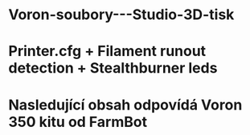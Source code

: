 # Voron-soubory---Studio-3D-tisk
# Printer.cfg + Filament runout detection + Stealthburner leds

# Nasledující obsah odpovídá Voron 350 kitu od FarmBot
